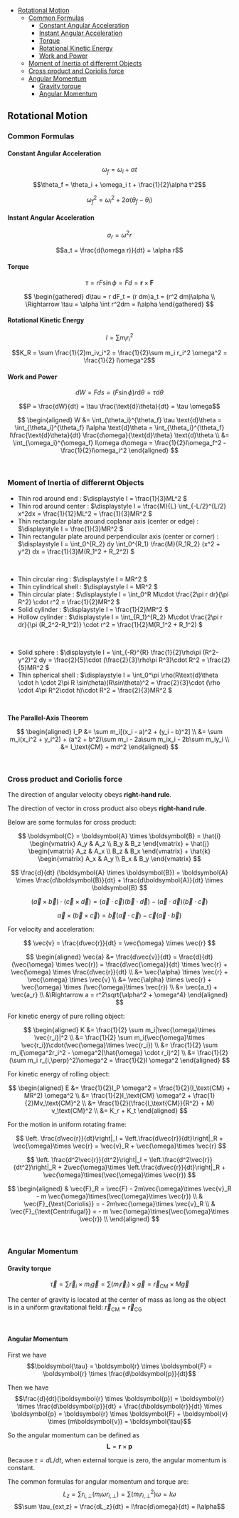 
- [Rotational Motion](#rotational-motion)
    - [Common Formulas](#common-formulas)
        - [Constant Angular Acceleration](#constant-angular-acceleration)
        - [Instant Angular Acceleration](#instant-angular-acceleration)
        - [Torque](#torque)
        - [Rotational Kinetic Energy](#rotational-kinetic-energy)
        - [Work and Power](#work-and-power)
    - [Moment of Inertia of differernt Objects](#moment-of-inertia-of-differernt-objects)
    - [Cross product and Coriolis force](#cross-product-and-coriolis-force)
    - [Angular Momentum](#angular-momentum)
        - [Gravity torque](#gravity-torque)
        - [Angular Momentum](#angular-momentum-1)







## Rotational Motion
### Common Formulas
#### Constant Angular Acceleration
$$\omega_f = \omega_i + \alpha t$$

$$\theta_f = \theta_i + \omega_i t + \frac{1}{2}\alpha t^2$$

$$\omega_f^2 = \omega_i^2 + 2\alpha (\theta_f - \theta_i)$$

#### Instant Angular Acceleration
$$a_r = \omega^2 r$$

$$a_t = \frac{d(\omega r)}{dt} = \alpha r$$

#### Torque
$$\tau = rF\sin\phi = Fd = \boldsymbol{r} \times \boldsymbol{F}$$

$$
\begin{gathered}
  d\tau = r dF_t = (r dm)a_t = (r^2 dm)\alpha \\
  \Rightarrow \tau = \alpha \int r^2dm = I\alpha
\end{gathered}
$$

#### Rotational Kinetic Energy
$$I = \sum m_i r_i^2$$

$$K_R = \sum \frac{1}{2}m_iv_i^2 = \frac{1}{2}\sum m_i  r_i^2 \omega^2 = \frac{1}{2} I\omega^2$$


#### Work and Power
$$dW = Fds = (F\sin\phi) r\text{d}\theta = \tau \text{d}\theta$$

$$P = \frac{dW}{dt} = \tau \frac{\text{d}\theta}{dt} = \tau \omega$$

$$
\begin{aligned} 
  W &= \int_{\theta_i}^{\theta_f} \tau \text{d}\theta = \int_{\theta_i}^{\theta_f} I\alpha \text{d}\theta = \int_{\theta_i}^{\theta_f} I\frac{\text{d}\theta}{dt} \frac{d\omega}{\text{d}\theta} \text{d}\theta \\
  &= \int_{\omega_i}^{\omega_f} I\omega d\omega = \frac{1}{2}I\omega_f^2 - \frac{1}{2}I\omega_i^2 
\end{aligned}
$$








<br>

### Moment of Inertia of differernt Objects
- Thin rod around end : $\displaystyle I = \frac{1}{3}ML^2 $
- Thin rod around center : $\displaystyle I = \frac{M}{L} \int_{-L/2}^{L/2} x^2dx = \frac{1}{12}ML^2 = \frac{1}{3}MR^2 $
- Thin rectangular plate around coplanar axis (center or edge) : $\displaystyle I = \frac{1}{3}MR^2 $
- Thin rectangular plate around perpendicular axis (center or corner) : $\displaystyle I = \int_0^{R_2} dy \int_0^{R_1} \frac{M}{R_1R_2} (x^2 + y^2) dx = \frac{1}{3}M(R_1^2 + R_2^2) $

<br>

- Thin circular ring : $\displaystyle I = MR^2 $
- Thin cylindrical shell : $\displaystyle I = MR^2 $
- Thin circular plate : $\displaystyle I = \int_0^R M\cdot \frac{2\pi r dr}{\pi R^2} \cdot r^2 = \frac{1}{2}MR^2 $
- Solid cylinder : $\displaystyle I = \frac{1}{2}MR^2 $
- Hollow cylinder : $\displaystyle I = \int_{R_1}^{R_2} M\cdot \frac{2\pi r dr}{\pi (R_2^2-R_1^2)} \cdot r^2 = \frac{1}{2}M(R_1^2 + R_1^2) $

<br>

- Solid sphere : $\displaystyle I = \int_{-R}^{R} \frac{1}{2}\rho\pi (R^2-y^2)^2 dy = \frac{2}{5}\cdot (\frac{2}{3}\rho\pi R^3)\cdot R^2 = \frac{2}{5}MR^2 $
- Thin spherical shell : $\displaystyle I = \int_0^\pi \rho(R\text{d}\theta \cdot h \cdot 2\pi R \sin\theta)(R\sin\theta)^2 = \frac{2}{3}\cdot (\rho \cdot 4\pi R^2\cdot h)\cdot R^2 = \frac{2}{3}MR^2 $

<br>

**The Parallel-Axis Theorem**

$$
\begin{aligned}
  I_P &= \sum m_i[(x_i - a)^2 + (y_i - b)^2] \\
  &= \sum m_i(x_i^2 + y_i^2) + (a^2 + b^2)\sum m_i - 2a\sum m_ix_i - 2b\sum m_iy_i \\
  &= I_\text{CM} + md^2
\end{aligned}
$$







<br>

### Cross product and Coriolis force
The direction of angular velocity obeys **right-hand rule**.

The direction of vector in cross product also obeys **right-hand rule**.

Below are some formulas for cross product:

$$
\boldsymbol{C} = \boldsymbol{A} \times \boldsymbol{B} = \hat{i}
\begin{vmatrix}
  A_y & A_z \\
  B_y & B_z
\end{vmatrix} + \hat{j}
\begin{vmatrix}
  A_z & A_x \\
  B_z & B_x
\end{vmatrix} + \hat{k}
\begin{vmatrix}
  A_x & A_y \\
  B_x & B_y
\end{vmatrix}
$$

$$
\frac{d}{dt} (\boldsymbol{A} \times \boldsymbol{B}) = \boldsymbol{A} \times \frac{d\boldsymbol{B}}{dt} + \frac{d\boldsymbol{A}}{dt} \times \boldsymbol{B}
$$

$$
(\vec{a}\times \vec{b})\cdot(\vec{c}\times \vec{d}) = (\vec{a}\cdot \vec{c})(\vec{b}\cdot \vec{d}) - (\vec{a}\cdot \vec{d})(\vec{b}\cdot \vec{c})
$$

$$
\vec{a}\times(\vec{b}\times \vec{c}) = \vec{b}(\vec{a}\cdot \vec{c}) - \vec{c}(\vec{a}\cdot \vec{b})
$$

For velocity and acceleration:

$$
\vec{v} = \frac{d\vec{r}}{dt} = \vec{\omega} \times \vec{r}
$$

$$
\begin{aligned}
  \vec{a} &= \frac{d\vec{v}}{dt} = \frac{d}{dt} (\vec{\omega} \times \vec{r}) = \frac{d\vec{\omega}}{dt} \times \vec{r} + \vec{\omega} \times \frac{d\vec{r}}{dt} \\
  &= \vec{\alpha} \times \vec{r} + \vec{\omega} \times \vec{v} \\
  &= \vec{\alpha} \times \vec{r} + \vec{\omega} \times (\vec{\omega}\times \vec{r}) \\
  &= \vec{a_t} + \vec{a_r} \\
  &\Rightarrow a = r^2\sqrt{\alpha^2 + \omega^4} 
\end{aligned}
$$

For kinetic energy of pure rolling object:

$$
\begin{aligned}
  K &= \frac{1}{2} \sum m_i|\vec{\omega}\times \vec{r_i}|^2 \\
  &= \frac{1}{2} \sum m_i(\vec{\omega}\times \vec{r_i})\cdot(\vec{\omega}\times \vec{r_i}) \\
  &= \frac{1}{2} \sum m_i[\omega^2r_i^2 - \omega^2(\hat{\omega} \cdot r_i)^2] \\
  &= \frac{1}{2} (\sum m_i r_{i,\perp}^2)\omega^2 = \frac{1}{2}I \omega^2
\end{aligned}
$$

For kinetic energy of rolling object:

$$
\begin{aligned}
E &= \frac{1}{2}I_P \omega^2 = \frac{1}{2}(I_\text{CM} + MR^2) \omega^2 \\
&= \frac{1}{2}I_\text{CM} \omega^2 + \frac{1}{2}Mv_\text{CM}^2 \\
&= \frac{1}{2}(\frac{I_\text{CM}}{R^2} + M) v_\text{CM}^2 \\
&= K_r + K_t
\end{aligned}
$$

For the motion in uniform rotating frame:

$$
\left. \frac{d\vec{r}}{dt}\right|_I = \left.\frac{d\vec{r}}{dt}\right|_R + \vec{\omega}\times \vec{r} = \vec{v}_R + \vec{\omega}\times \vec{r}
$$

$$
\left. \frac{d^2\vec{r}}{dt^2}\right|_I = \left.\frac{d^2\vec{r}}{dt^2}\right|_R + 2\vec{\omega}\times \left.\frac{d\vec{r}}{dt}\right|_R + \vec{\omega}\times(\vec{\omega}\times \vec{r})
$$

$$
\begin{aligned}
  & \vec{F}_R = \vec{F} - 2m\vec{\omega}\times \vec{v}_R - m \vec{\omega}\times(\vec{\omega}\times \vec{r}) \\
  & \vec{F}_{\text{Coriolis}} = - 2m\vec{\omega}\times \vec{v}_R \\
  & \vec{F}_{\text{Centrifugal}} = - m \vec{\omega}\times(\vec{\omega}\times \vec{r}) \\
\end{aligned}
$$








<br>

### Angular Momentum
#### Gravity torque
$$
\vec{\tau} = \sum\vec{r}_i \times m_i\vec{g} = \sum(m_i\vec{r}_i)\times \vec{g} = \vec{r}_\text{CM} \times M\vec{g}
$$

The center of gravity is located at the center of mass as long as the object is in a uniform gravitational field: $\vec{r}_\text{CM} = \vec{r}_{\text{CG}}$

<br>

#### Angular Momentum
First we have $$\boldsymbol{\tau} = \boldsymbol{r} \times \boldsymbol{F} = \boldsymbol{r} \times \frac{d\boldsymbol{p}}{dt}$$

Then we have $$\frac{d}{dt}(\boldsymbol{r} \times \boldsymbol{p}) = \boldsymbol{r} \times \frac{d\boldsymbol{p}}{dt} + \frac{d\boldsymbol{r}}{dt} \times \boldsymbol{p} = \boldsymbol{r} \times \boldsymbol{F} + \boldsymbol{v} \times (m\boldsymbol{v}) = \boldsymbol{\tau}$$

So the angular momentum can be defined as $$\boldsymbol{L} = \boldsymbol{r} \times \boldsymbol{p}$$

Because $\tau = dL/dt$, when external torque is zero, the angular momentum is constant.

The common formulas for angular momentum and torque are: $$L_z = \sum r_{i,\perp} (m_i \omega r_{i,\perp}) = \sum (m_ir_{i,\perp}^2)\omega = I\omega$$ $$\sum \tau_{ext,z} = \frac{dL_z}{dt} = I\frac{d\omega}{dt} = I\alpha$$




